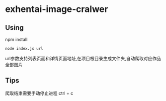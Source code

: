 # exhentai-image-cralwer

## Using

npm install

```node index.js url```

url参数支持列表页面和详情页面地址,在项目根目录生成文件夹,自动爬取对应作品全部图片

## Tips

爬取结束需要手动停止进程 ctrl + c
